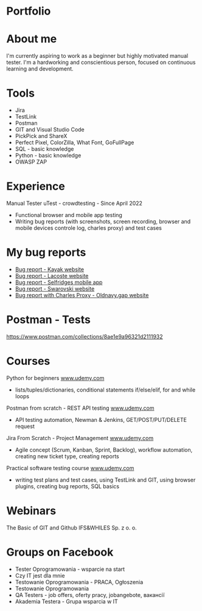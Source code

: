 # Portfolio
# About me
I'm currently aspiring to work as a beginner but highly motivated
manual tester. I'm a hardworking and conscientious person, focused on continuous
learning and development.
# Tools
- Jira
- TestLink
- Postman
- GIT and Visual Studio Code
- PickPick and ShareX
- Perfect Pixel, ColorZilla, What
Font, GoFullPage
- SQL - basic knowledge
- Python - basic knowledge
- OWASP ZAP
# Experience
Manual Tester
uTest - crowdtesting - Since April 2022
- Functional browser and mobile app testing
- Writing bug reports (with screenshots, screen recording, browser and mobile devices
controle log, charles proxy) and test cases
# My bug reports
* [Bug report - Kayak website](https://drive.google.com/file/d/1R2WAEwnIrOySw3fqBXnmdPhR79WZpV-c/view?usp=sharing)
* [Bug report - Lacoste website](https://drive.google.com/file/d/1jfrs7YND2V5eNrS_-rnepCadKoPgkHdK/view?usp=sharing)
* [Bug report - Selfridges mobile app](https://drive.google.com/file/d/1HDKOhw99Egfat3EcSjbpoYZ3rVxLp3kh/view?usp=sharing)
* [Bug report - Swarovski website](https://drive.google.com/file/d/1QYLBQhhMLtLOZfO0nwTGr3tFQT1GzmMd/view?usp=sharing)
* [Bug report with Charles Proxy - Oldnavy.gap website](https://drive.google.com/file/d/1zV2f7MLYpiRVQUM_Vs3qeUabOek8p2LC/view?usp=sharing)
# Postman - Tests
https://www.postman.com/collections/8ae1e9a96321d2111932
# Courses
Python for beginners www.udemy.com 
- lists/tuples/dictionaries, conditional statements if/else/elif, for and while loops 

Postman from scratch - REST API testing www.udemy.com 
- API testing automation, Newman & Jenkins, GET/POST/PUT/DELETE request

Jira From Scratch - Project Management www.udemy.com 
- Agile concept (Scrum, Kanban, Sprint, Backlog), workflow automation, creating new
ticket type, creating reports

Practical software testing course www.udemy.com 
- writing test plans and test cases, using TestLink and GIT, using browser plugins,
creating bug reports, SQL basics
# Webinars
The Basic of GIT and Github
IFS&WHILES Sp. z o. o. 
# Groups on Facebook
- Tester Oprogramowania - wsparcie na start
- Czy IT jest dla mnie
- Testowanie Oprogramowania - PRACA, Ogłoszenia
- Testowanie Oprogramowania
- QA Testers - job offers, oferty pracy, jobangebote, вакансії
- Akademia Testera - Grupa wsparcia w IT
